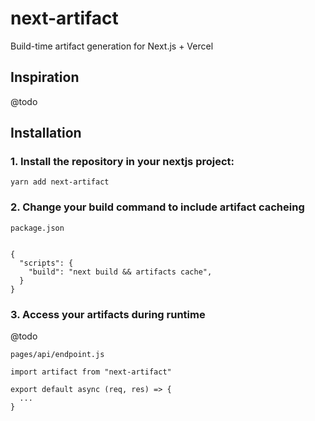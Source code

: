 # next-artifact

Build-time artifact generation for Next.js + Vercel

## Inspiration

@todo

## Installation

### 1. Install the repository in your nextjs project:

`yarn add next-artifact`

### 2. Change your build command to include artifact cacheing

`package.json`

```

{
  "scripts": {
    "build": "next build && artifacts cache",
  }
}
```

### 3. Access your artifacts during runtime

@todo

`pages/api/endpoint.js`

```
import artifact from "next-artifact"

export default async (req, res) => {
  ...
}

```
